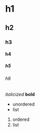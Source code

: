 # h1
## h2
### h3 
#### h4
##### h5
###### h6

*italicized*
**bold** 

* unordered
* list

1. ordered
2. list
